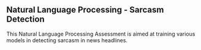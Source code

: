 ## Natural Language Processing - Sarcasm Detection
This Natural Language Processing Assessment is aimed at training various models in detecting sarcasm in news headlines.

